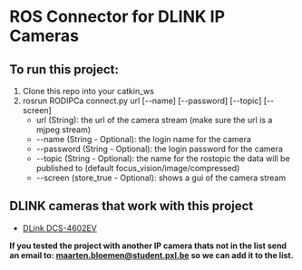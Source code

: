 # ROS Connector for DLINK IP Cameras
## To run this project:
1. Clone this repo into your catkin_ws
2. rosrun RODIPCa connect.py url [--name] [--password] [--topic] [--screen]
   * url (String): the url of the camera stream (make sure the url is a mjpeg stream)
   * --name (String - Optional): the login name for the camera
   * --password (String - Optional): the login password for the camera
   * --topic (String - Optional): the name for the rostopic the data will be published to (default focus_vision/image/compressed)
   * --screen (store_true - Optional): shows a gui of the camera stream

## DLINK cameras that work with this project
* [DLink DCS-4602EV](http://www.dlink.com/uk/en/products/dcs-4602ev-full-hd-outdoor-vandal-proof-poe-dome-camera)

**If you tested the project with another IP camera thats not in the list send an email to: maarten.bloemen@student.pxl.be so we can add it to the list.**
